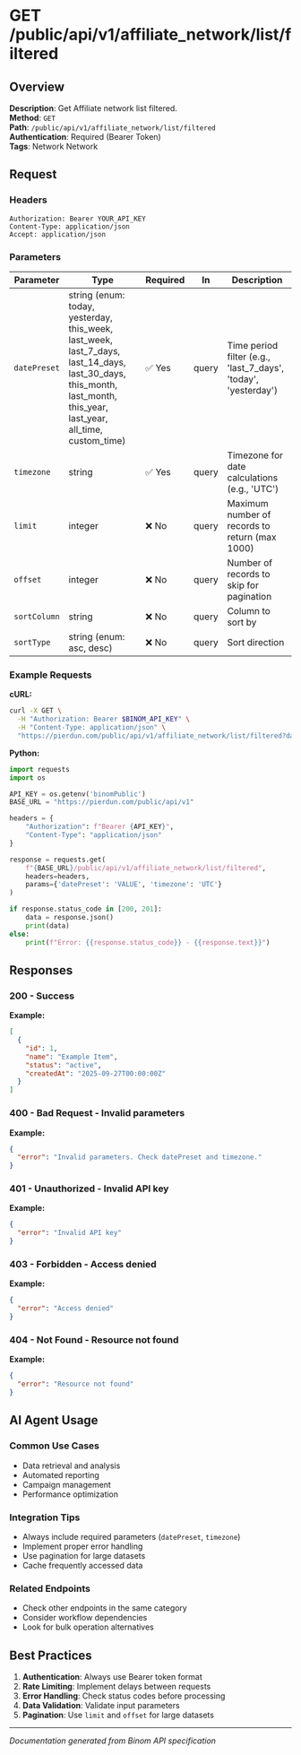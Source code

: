 # GET /public/api/v1/affiliate_network/list/filtered

## Overview

**Description**: Get Affiliate network list filtered.  
**Method**: `GET`  
**Path**: `/public/api/v1/affiliate_network/list/filtered`  
**Authentication**: Required (Bearer Token)  
**Tags**: Network Network

## Request

### Headers
```http
Authorization: Bearer YOUR_API_KEY
Content-Type: application/json
Accept: application/json
```

### Parameters

| Parameter | Type | Required | In | Description |
|-----------|------|----------|----|--------------|
| `datePreset` | string (enum: today, yesterday, this_week, last_week, last_7_days, last_14_days, last_30_days, this_month, last_month, this_year, last_year, all_time, custom_time) | ✅ Yes | query | Time period filter (e.g., 'last_7_days', 'today', 'yesterday') |
| `timezone` | string | ✅ Yes | query | Timezone for date calculations (e.g., 'UTC') |
| `limit` | integer | ❌ No | query | Maximum number of records to return (max 1000) |
| `offset` | integer | ❌ No | query | Number of records to skip for pagination |
| `sortColumn` | string | ❌ No | query | Column to sort by |
| `sortType` | string (enum: asc, desc) | ❌ No | query | Sort direction |

### Example Requests

**cURL:**
```bash
curl -X GET \
  -H "Authorization: Bearer $BINOM_API_KEY" \
  -H "Content-Type: application/json" \
  "https://pierdun.com/public/api/v1/affiliate_network/list/filtered?datePreset=VALUE&timezone=UTC"
```

**Python:**
```python
import requests
import os

API_KEY = os.getenv('binomPublic')
BASE_URL = "https://pierdun.com/public/api/v1"

headers = {
    "Authorization": f"Bearer {API_KEY}",
    "Content-Type": "application/json"
}

response = requests.get(
    f"{BASE_URL}/public/api/v1/affiliate_network/list/filtered",
    headers=headers,
    params={'datePreset': 'VALUE', 'timezone': 'UTC'}
)

if response.status_code in [200, 201]:
    data = response.json()
    print(data)
else:
    print(f"Error: {{response.status_code}} - {{response.text}}")
```

## Responses

### 200 - Success

**Example:**
```json
[
  {
    "id": 1,
    "name": "Example Item",
    "status": "active",
    "createdAt": "2025-09-27T00:00:00Z"
  }
]
```

### 400 - Bad Request - Invalid parameters

**Example:**
```json
{
  "error": "Invalid parameters. Check datePreset and timezone."
}
```

### 401 - Unauthorized - Invalid API key

**Example:**
```json
{
  "error": "Invalid API key"
}
```

### 403 - Forbidden - Access denied

**Example:**
```json
{
  "error": "Access denied"
}
```

### 404 - Not Found - Resource not found

**Example:**
```json
{
  "error": "Resource not found"
}
```

## AI Agent Usage

### Common Use Cases
- Data retrieval and analysis
- Automated reporting
- Campaign management
- Performance optimization

### Integration Tips
- Always include required parameters (`datePreset`, `timezone`)
- Implement proper error handling
- Use pagination for large datasets
- Cache frequently accessed data

### Related Endpoints
- Check other endpoints in the same category
- Consider workflow dependencies
- Look for bulk operation alternatives

## Best Practices

1. **Authentication**: Always use Bearer token format
2. **Rate Limiting**: Implement delays between requests
3. **Error Handling**: Check status codes before processing
4. **Data Validation**: Validate input parameters
5. **Pagination**: Use `limit` and `offset` for large datasets

---

*Documentation generated from Binom API specification*
